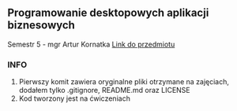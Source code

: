 ﻿## Programowanie desktopowych aplikacji biznesowych
Semestr 5 - mgr Artur Kornatka
[Link do przedmiotu](https://wsb-nlu.clouda.edu.pl/Kursy/ListaKursow?idPrzedmiotEdycja=58592)

### INFO
1. Pierwszy komit zawiera oryginalne pliki otrzymane na zajęciach, dodałem tylko .gitignore, README.md oraz LICENSE
1. Kod tworzony jest na ćwiczeniach